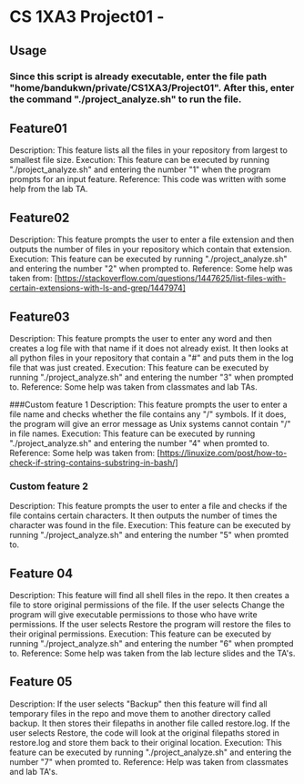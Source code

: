 # CS 1XA3 Project01 - <bandukwn>
## Usage
### Since this script is already executable, enter the file path "home/bandukwn/private/CS1XA3/Project01". After this, enter the command "./project_analyze.sh" to run the file.



## **Feature01**
Description: This feature lists all the files in your repository from largest to smallest file size.
Execution: This feature can be executed by running "./project_analyze.sh" and entering the number "1" when the program prompts for an input feature.
Reference: This code was written with some help from the lab TA. 

## **Feature02**
Description: This feature prompts the user to enter a file extension and then outputs the number of files in your repository which contain that extension.
Execution: This feature can be executed by running "./project_analyze.sh" and entering the number "2" when prompted to. 
Reference: Some help was taken from: [https://stackoverflow.com/questions/1447625/list-files-with-certain-extensions-with-ls-and-grep/1447974] 

## **Feature03**
Description: This feature prompts the user to enter any word and then creates a log file with that name if it does not already exist. It then looks at all python files in your repository that contain a "#" and puts them in the log file that was just created.
Execution: This feature can be executed by running "./project_analyze.sh" and entering the number "3" when prompted to.
Reference: Some help was taken from classmates and lab TAs.


###Custom feature 1
Description: This feature prompts the user to enter a file name and checks whether the file contains any "/" symbols. If it does, the program will give an error message as Unix systems cannot contain "/" in file names. 
Execution: This feature can be executed by running "./project_analyze.sh" and entering the number "4" when promted to.
Reference: Some help was taken from: [https://linuxize.com/post/how-to-check-if-string-contains-substring-in-bash/]

### Custom feature 2
Description: This feature prompts the user to enter a file and checks if the file contains certain characters. It then outputs the number of times the character was found in the file. 
Execution: This feature can be executed by running "./project_analyze.sh" and entering the number "5" when promted to.

## **Feature 04**
Description: This feature will find all shell files in the repo. It then creates a file to store original permissions of the file. If the user selects Change the program will give executable permissions to those who have write permissions. If the user selects Restore the program will restore the files to their original permissions.
Execution: This feature can be executed by running "./project_analyze.sh" and entering the number "6" when prompted to.
Reference: Some help was taken from the lab lecture slides and the TA's. 

## **Feature 05**
Description: If the user selects "Backup" then this feature will find all temporary files in the repo and move them to another directory called backup. It then stores their filepaths in another file called restore.log. If the user selects Restore, the code will look at the original filepaths stored in restore.log and store them back to their original location.
Execution: This feature can be executed by running "./project_analyze.sh" and entering the number "7" when promted to.
Reference: Help was taken from classmates and lab TA's.    
